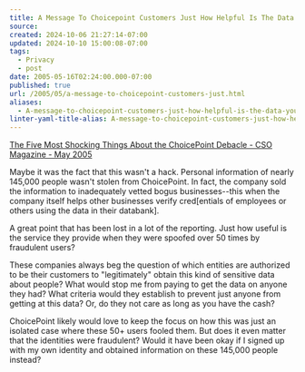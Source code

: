 ```yaml
---
title: A Message To Choicepoint Customers Just How Helpful Is The Data You Are Buying
source: 
created: 2024-10-06 21:27:14-07:00
updated: 2024-10-10 15:00:08-07:00
tags:
  - Privacy
  - post
date: 2005-05-16T02:24:00.000-07:00
published: true
url: /2005/05/a-message-to-choicepoint-customers-just.html
aliases:
  - A-message-to-choicepoint-customers-just-how-helpful-is-the-data-you-are-buying
linter-yaml-title-alias: A-message-to-choicepoint-customers-just-how-helpful-is-the-data-you-are-buying
---
```



[The Five Most Shocking Things About the ChoicePoint Debacle - CSO Magazine - May 2005](http://www.csoonline.com/read/050105/choicepoint.html "The Five Most Shocking Things About the ChoicePoint Debacle - CSO Magazine - May 2005")  
  
Maybe it was the fact that this wasn't a hack. Personal information of nearly 145,000 people wasn't stolen from ChoicePoint. In fact, the company sold the information to inadequately vetted bogus businesses--this when the company itself helps other businesses verify cred\[entials of employees or others using the data in their databank\].  
  
A great point that has been lost in a lot of the reporting. Just how useful is the service they provide when they were spoofed over 50 times by fraudulent users?  
  
These companies always beg the question of which entities are authorized to be their customers to "legitimately" obtain this kind of sensitive data about people? What would stop me from paying to get the data on anyone they had? What criteria would they establish to prevent just anyone from getting at this data? Or, do they not care as long as you have the cash?  
  
ChoicePoint likely would love to keep the focus on how this was just an isolated case where these 50+ users fooled them. But does it even matter that the identities were fraudulent? Would it have been okay if I signed up with my own identity and obtained information on these 145,000 people instead?